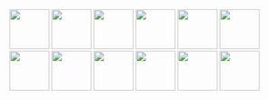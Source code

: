<div align="left">
  <img src="https://cdn.jsdelivr.net/gh/devicons/devicon/icons/unrealengine/unrealengine-original.svg" height=70 />
  <img src="https://cdn.jsdelivr.net/gh/devicons/devicon/icons/cplusplus/cplusplus-original.svg" height=70 />
  <img src="https://cdn.jsdelivr.net/gh/devicons/devicon/icons/csharp/csharp-original.svg" height=70 />
  <img src="https://cdn.jsdelivr.net/gh/devicons/devicon/icons/illustrator/illustrator-plain.svg" height=70 />
  <img src="https://cdn.jsdelivr.net/gh/devicons/devicon/icons/premierepro/premierepro-plain.svg" height=70 />
  <img src="https://cdn.jsdelivr.net/gh/devicons/devicon/icons/aftereffects/aftereffects-plain.svg" height=70 />
  <img src="https://cdn.jsdelivr.net/gh/devicons/devicon/icons/visualstudio/visualstudio-plain.svg" height=70 />
  <img src="https://cdn.jsdelivr.net/gh/devicons/devicon/icons/blender/blender-original.svg" height=70 />
  <img src="https://cdn.jsdelivr.net/gh/devicons/devicon/icons/nuget/nuget-original.svg" height=70 />
  <img src="https://cdn.jsdelivr.net/gh/devicons/devicon/icons/jetbrains/jetbrains-original.svg" height=70 />
  <img src="https://cdn.jsdelivr.net/gh/devicons/devicon/icons/redis/redis-original.svg" height=70 />
  <img src="https://cdn.jsdelivr.net/gh/devicons/devicon/icons/ubuntu/ubuntu-plain.svg" height=70 />
</div>
